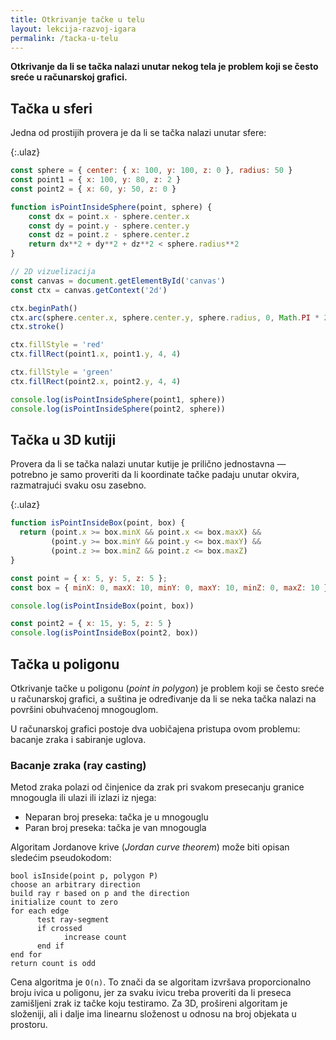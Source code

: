 ```yaml
---
title: Otkrivanje tačke u telu
layout: lekcija-razvoj-igara
permalink: /tacka-u-telu
---
```


**Otkrivanje da li se tačka nalazi unutar nekog tela je problem koji se često sreće u računarskoj grafici.**

## Tačka u sferi

Jedna od prostijih provera je da li se tačka nalazi unutar sfere:

{:.ulaz}
```js
const sphere = { center: { x: 100, y: 100, z: 0 }, radius: 50 }
const point1 = { x: 100, y: 80, z: 2 }
const point2 = { x: 60, y: 50, z: 0 }

function isPointInsideSphere(point, sphere) {
    const dx = point.x - sphere.center.x
    const dy = point.y - sphere.center.y
    const dz = point.z - sphere.center.z
    return dx**2 + dy**2 + dz**2 < sphere.radius**2
}

// 2D vizuelizacija
const canvas = document.getElementById('canvas')
const ctx = canvas.getContext('2d')

ctx.beginPath()
ctx.arc(sphere.center.x, sphere.center.y, sphere.radius, 0, Math.PI * 2)
ctx.stroke()

ctx.fillStyle = 'red'
ctx.fillRect(point1.x, point1.y, 4, 4)

ctx.fillStyle = 'green'
ctx.fillRect(point2.x, point2.y, 4, 4)

console.log(isPointInsideSphere(point1, sphere))
console.log(isPointInsideSphere(point2, sphere))
```

## Tačka u 3D kutiji

Provera da li se tačka nalazi unutar kutije je prilično jednostavna — potrebno je samo proveriti da li koordinate tačke padaju unutar okvira, razmatrajući svaku osu zasebno.

{:.ulaz}
```js
function isPointInsideBox(point, box) {
  return (point.x >= box.minX && point.x <= box.maxX) &&
         (point.y >= box.minY && point.y <= box.maxY) &&
         (point.z >= box.minZ && point.z <= box.maxZ)
}

const point = { x: 5, y: 5, z: 5 };
const box = { minX: 0, maxX: 10, minY: 0, maxY: 10, minZ: 0, maxZ: 10 }

console.log(isPointInsideBox(point, box))

const point2 = { x: 15, y: 5, z: 5 }
console.log(isPointInsideBox(point2, box))
```

## Tačka u poligonu

Otkrivanje tačke u poligonu (*point in polygon*) je problem koji se često sreće u računarskoj grafici, a suština je određivanje da li se neka tačka nalazi na površini obuhvaćenoj mnogouglom. 

U računarskoj grafici postoje dva uobičajena pristupa ovom problemu: bacanje zraka i sabiranje uglova.

### Bacanje zraka (ray casting)

Metod zraka polazi od činjenice da zrak pri svakom presecanju granice mnogougla ili ulazi ili izlazi iz njega:
* Neparan broj preseka: tačka je u mnogouglu
* Paran broj preseka: tačka je van mnogougla

Algoritam Jordanove krive (*Jordan curve theorem*) može biti opisan sledećim pseudokodom:

```
bool isInside(point p, polygon P)
choose an arbitrary direction
build ray r based on p and the direction
initialize count to zero
for each edge
      test ray-segment
      if crossed
            increase count
      end if
end for
return count is odd
```

Cena algoritma je `O(n)`. To znači da se algoritam izvršava proporcionalno broju ivica u poligonu, jer za svaku ivicu treba proveriti da li preseca zamišljeni zrak iz tačke koju testiramo. Za 3D, prošireni algoritam je složeniji, ali i dalje ima linearnu složenost u odnosu na broj objekata u prostoru.
